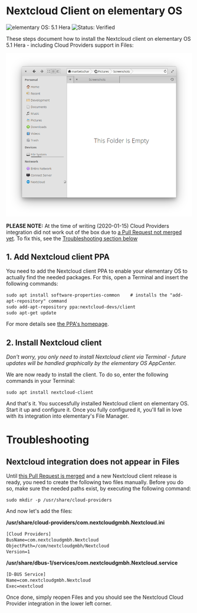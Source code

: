 # Nextcloud Client on elementary OS

![elementary OS: 5.1 Hera](https://img.shields.io/badge/elementary%C2%A0OS-5.1%20Hera-007aff)
![Status: Verified](https://img.shields.io/badge/status-verified-58c633)

These steps document how to install the Nextcloud client on elementary OS 5.1 Hera - including Cloud Providers support in Files:

![Nextcloud Cloud Provider integration in Files](../assets/Files-Cloud-Provider-Nextcloud.png)

**PLEASE NOTE:** At the time of writing (2020-01-15) Cloud Providers integration did not work out of the box due to [a Pull Request not merged yet](https://github.com/nextcloud/desktop/pull/1729). To fix this, see the [Troubleshooting section below](#troubleshooting)

## 1. Add Nextcloud client PPA

You need to add the Nextcloud client PPA to enable your elementary OS to actually find the needed packages.
For this, open a Terminal and insert the following commands:

```
sudo apt install software-properties-common    # installs the "add-apt-repository" command
sudo add-apt-repository ppa:nextcloud-devs/client
sudo apt-get update
```

For more details see [the PPA's homepage](https://launchpad.net/~nextcloud-devs/+archive/ubuntu/client).

## 2. Install Nextcloud client

*Don't worry, you only need to install Nextcloud client via Terminal - future updates will be handled graphically by the elementary OS AppCenter.*

We are now ready to install the client. To do so, enter the following commands in your Terminal:

```
sudo apt install nextcloud-client
```

And that's it. You successfully installed Nextcloud client on elementary OS. Start it up and configure it. Once you fully configured it, you'll fall in love with its integration into elementary's File Manager.

# Troubleshooting

## Nextcloud integration does not appear in Files

Until [this Pull Request is merged](https://github.com/nextcloud/desktop/pull/1729) and a new Nextcloud client release is ready, you need to create the following two files manually. Before you do so, make sure the needed paths exist, by executing the following command:

```
sudo mkdir -p /usr/share/cloud-providers
```

And now let's add the files:

**/usr/share/cloud-providers/com.nextcloudgmbh.Nextcloud.ini**

```
[Cloud Providers]
BusName=com.nextcloudgmbh.Nextcloud
ObjectPath=/com/nextcloudgmbh/Nextcloud
Version=1
```

**/usr/share/dbus-1/services/com.nextcloudgmbh.Nextcloud.service**

```
[D-BUS Service]
Name=com.nextcloudgmbh.Nextcloud
Exec=nextcloud
```

Once done, simply reopen Files and you should see the Nextcloud Cloud Provider integration in the lower left corner.